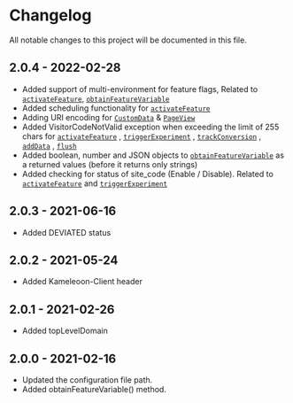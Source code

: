 # Changelog
All notable changes to this project will be documented in this file.

## 2.0.4 - 2022-02-28
* Added support of multi-environment for feature flags, Related to [`activateFeature`](https://developers.kameleoon.com/java-sdk.html#activatefeature), [`obtainFeatureVariable`](https://developers.kameleoon.com/java-sdk.html#obtainfeaturevariable)
* Added scheduling functionality for [`activateFeature`](https://developers.kameleoon.com/java-sdk.html#activatefeature)
* Adding URI encoding for [`CustomData`](https://developers.kameleoon.com/java-sdk.html#customdata) & [`PageView`](https://developers.kameleoon.com/java-sdk.html#pageview)
* Added VisitorCodeNotValid exception when exceeding the limit of 255 chars for [`activateFeature`](https://developers.kameleoon.com/java-sdk.html#activatefeature) ,  [`triggerExperiment`](https://developers.kameleoon.com/java-sdk.html#triggerexperiment) , [`trackConversion`](https://developers.kameleoon.com/java-sdk.html#trackConversion) , 
    [`addData`](https://developers.kameleoon.com/java-sdk.html#addData) , [`flush`](https://developers.kameleoon.com/java-sdk.html#flush)
* Added boolean, number and JSON objects to [`obtainFeatureVariable`](https://developers.kameleoon.com/java-sdk.html#obtainfeaturevariable) as a returned values (before it returns only strings)
* Added checking for status of site_code (Enable / Disable). Related to [`activateFeature`](https://developers.kameleoon.com/java-sdk.html#activatefeature) and [`triggerExperiment`](https://developers.kameleoon.com/java-sdk.html#triggerexperiment)

## 2.0.3 - 2021-06-16
* Added DEVIATED status

## 2.0.2 - 2021-05-24
* Added Kameleoon-Client header

## 2.0.1 - 2021-02-26
* Added topLevelDomain

## 2.0.0 - 2021-02-16
* Updated the configuration file path.
* Added obtainFeatureVariable() method.